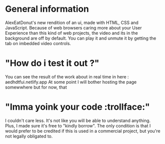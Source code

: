 # General information

AlexEatDonut's new rendition of an ui, made with HTML, CSS and JavaScript.
Because of web browsers caring more about your User Experience than this kind of web projects, the video and its in the background are off by default. You can play it and unmute it by getting the tab on imbedded video controls.

# "How do i test it out ?"

You can see the result of the work about in real time in here : aedhdtfui.netlify.app
At some point I will bother hosting the page somewwhere but for now, that

# "Imma yoink your code :trollface:"

I couldn't care less. It's not like you will be able to understand anything. Plus, I made sure it's free to "kindly borrow".
The only condition is that I would prefer to be credited if this is used in a commercial project, but you're not legally obligated to.

